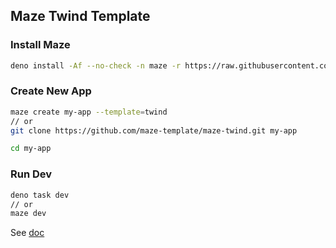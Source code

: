 ## Maze Twind Template

### Install Maze

```bash
deno install -Af --no-check -n maze -r https://raw.githubusercontent.com/herudi/maze/dev-0.0.8/cli.ts
```

### Create New App

```bash
maze create my-app --template=twind
// or 
git clone https://github.com/maze-template/maze-twind.git my-app

cd my-app
```

### Run Dev

```bash
deno task dev
// or
maze dev
```

See [doc](https://github.com/herudi/maze/blob/master/docs/cli.md)
